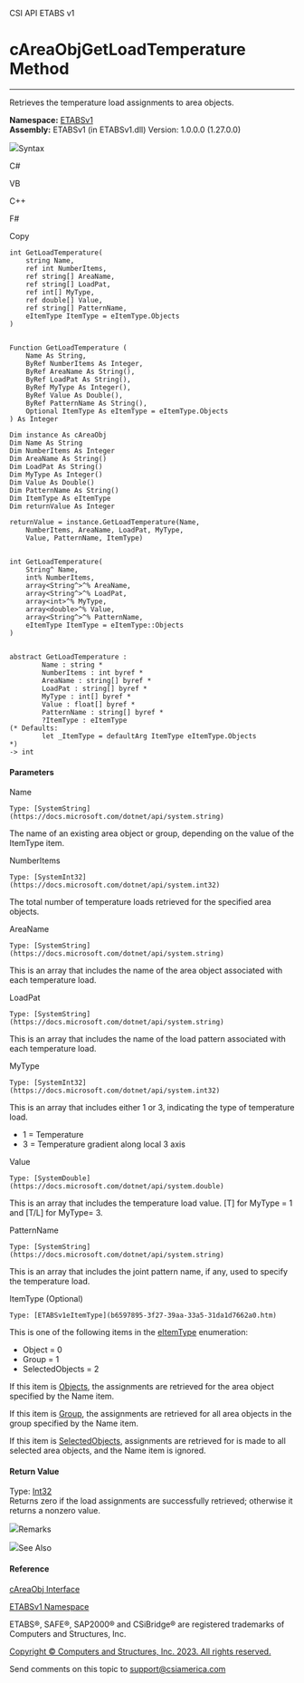 ﻿

CSI API ETABS v1

# cAreaObjGetLoadTemperature Method  
  
---  
  
Retrieves the temperature load assignments to area objects.

**Namespace:** [ETABSv1](2780f1b8-2033-5289-2298-1cdb2a7508d9.htm)  
**Assembly:** ETABSv1 (in ETABSv1.dll) Version: 1.0.0.0 (1.27.0.0)

![](../icons/SectionExpanded.png)Syntax

C#

VB

C++

F#

Copy

    
    
    int GetLoadTemperature(
    	string Name,
    	ref int NumberItems,
    	ref string[] AreaName,
    	ref string[] LoadPat,
    	ref int[] MyType,
    	ref double[] Value,
    	ref string[] PatternName,
    	eItemType ItemType = eItemType.Objects
    )
    
    
    Function GetLoadTemperature ( 
    	Name As String,
    	ByRef NumberItems As Integer,
    	ByRef AreaName As String(),
    	ByRef LoadPat As String(),
    	ByRef MyType As Integer(),
    	ByRef Value As Double(),
    	ByRef PatternName As String(),
    	Optional ItemType As eItemType = eItemType.Objects
    ) As Integer
    
    Dim instance As cAreaObj
    Dim Name As String
    Dim NumberItems As Integer
    Dim AreaName As String()
    Dim LoadPat As String()
    Dim MyType As Integer()
    Dim Value As Double()
    Dim PatternName As String()
    Dim ItemType As eItemType
    Dim returnValue As Integer
    
    returnValue = instance.GetLoadTemperature(Name, 
    	NumberItems, AreaName, LoadPat, MyType, 
    	Value, PatternName, ItemType)
    
    
    int GetLoadTemperature(
    	String^ Name, 
    	int% NumberItems, 
    	array<String^>^% AreaName, 
    	array<String^>^% LoadPat, 
    	array<int>^% MyType, 
    	array<double>^% Value, 
    	array<String^>^% PatternName, 
    	eItemType ItemType = eItemType::Objects
    )
    
    
    abstract GetLoadTemperature : 
            Name : string * 
            NumberItems : int byref * 
            AreaName : string[] byref * 
            LoadPat : string[] byref * 
            MyType : int[] byref * 
            Value : float[] byref * 
            PatternName : string[] byref * 
            ?ItemType : eItemType 
    (* Defaults:
            let _ItemType = defaultArg ItemType eItemType.Objects
    *)
    -> int 
    

#### Parameters

Name

    Type: [SystemString](https://docs.microsoft.com/dotnet/api/system.string)  
The name of an existing area object or group, depending on the value of the
ItemType item.

NumberItems

    Type: [SystemInt32](https://docs.microsoft.com/dotnet/api/system.int32)  
The total number of temperature loads retrieved for the specified area
objects.

AreaName

    Type: [SystemString](https://docs.microsoft.com/dotnet/api/system.string)  
This is an array that includes the name of the area object associated with
each temperature load.

LoadPat

    Type: [SystemString](https://docs.microsoft.com/dotnet/api/system.string)  
This is an array that includes the name of the load pattern associated with
each temperature load.

MyType

    Type: [SystemInt32](https://docs.microsoft.com/dotnet/api/system.int32)  
This is an array that includes either 1 or 3, indicating the type of
temperature load.

  * 1 = Temperature
  * 3 = Temperature gradient along local 3 axis

Value

    Type: [SystemDouble](https://docs.microsoft.com/dotnet/api/system.double)  
This is an array that includes the temperature load value. [T] for MyType = 1
and [T/L] for MyType= 3.

PatternName

    Type: [SystemString](https://docs.microsoft.com/dotnet/api/system.string)  
This is an array that includes the joint pattern name, if any, used to specify
the temperature load.

ItemType (Optional)

    Type: [ETABSv1eItemType](b6597895-3f27-39aa-33a5-31da1d7662a0.htm)  
This is one of the following items in the
[eItemType](b6597895-3f27-39aa-33a5-31da1d7662a0.htm) enumeration:

  * Object = 0
  * Group = 1
  * SelectedObjects = 2

If this item is [Objects](b6597895-3f27-39aa-33a5-31da1d7662a0.htm), the
assignments are retrieved for the area object specified by the Name item.

If this item is [Group](b6597895-3f27-39aa-33a5-31da1d7662a0.htm), the
assignments are retrieved for all area objects in the group specified by the
Name item.

If this item is [SelectedObjects](b6597895-3f27-39aa-33a5-31da1d7662a0.htm),
assignments are retrieved for is made to all selected area objects, and the
Name item is ignored.

#### Return Value

Type: [Int32](https://docs.microsoft.com/dotnet/api/system.int32)  
Returns zero if the load assignments are successfully retrieved; otherwise it
returns a nonzero value.

![](../icons/SectionExpanded.png)Remarks

![](../icons/SectionExpanded.png)See Also

#### Reference

[cAreaObj Interface](2cda9b42-232e-6821-8caa-dc87fd84fed0.htm)

[ETABSv1 Namespace](2780f1b8-2033-5289-2298-1cdb2a7508d9.htm)

ETABS®, SAFE®, SAP2000® and CSiBridge® are registered trademarks of Computers
and Structures, Inc.  

[Copyright © Computers and Structures, Inc. 2023. All rights
reserved.](http://www.csiamerica.com)

Send comments on this topic to
[support@csiamerica.com](mailto:support%40csiamerica.com?Subject=CSI%20API%20ETABS%20v1)

